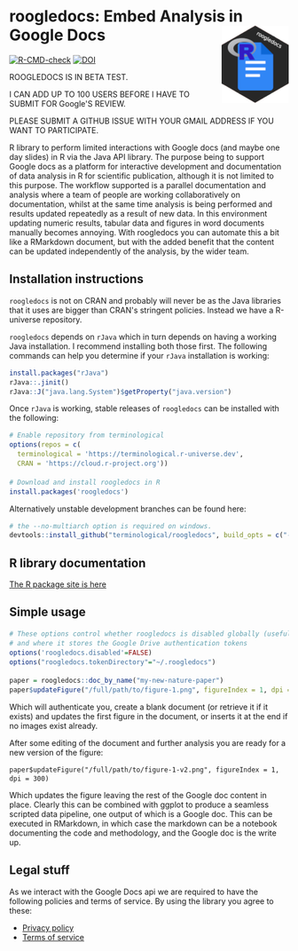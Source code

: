 # roogledocs: Embed Analysis in Google Docs <a href='https://terminological.github.io/roogledocs/index.html'><img src='man/figures/logo.png' align="right" height="139" /></a>

[![R-CMD-check](https://github.com/terminological/roogledocs/workflows/R-CMD-check/badge.svg)](https://github.com/terminological/roogledocs/actions)
[![DOI](https://zenodo.org/badge/475030092.svg)](https://zenodo.org/badge/latestdoi/475030092)


ROOGLEDOCS IS IN BETA TEST. 

I CAN ADD UP TO 100 USERS BEFORE I HAVE TO SUBMIT FOR Google'S REVIEW.

PLEASE SUBMIT A GITHUB ISSUE WITH YOUR GMAIL ADDRESS IF YOU WANT TO PARTICIPATE.

R library to perform limited interactions with Google docs (and maybe one day slides)
in R via the Java API library. The purpose being to support Google docs as a 
platform for interactive development and documentation of data analysis in R for scientific
publication, although it is not limited to this purpose. The workflow supported is a parallel documentation and analysis
where a team of people are working collaboratively on documentation, whilst at the same time analysis 
is being performed and results updated repeatedly as a result of new data. In this environment updating
numeric results, tabular data and figures in word documents manually becomes annoying. With roogledocs
you can automate this a bit like a RMarkdown document, but with the added benefit that the content 
can be updated independently of the analysis, by the wider team. 

## Installation instructions

`roogledocs` is not on CRAN and probably will never be as the Java libraries that
it uses are bigger than CRAN's stringent policies. Instead we have a R-universe
repository.

`roogledocs` depends on `rJava` which in turn depends on having a working Java
installation. I recommend installing both those first. The following commands 
can help you determine if your `rJava` installation is working:

```R
install.packages("rJava")
rJava::.jinit()
rJava::J("java.lang.System")$getProperty("java.version")
```

Once `rJava` is working, stable releases of `roogledocs` can be
installed with the following:

```R
# Enable repository from terminological
options(repos = c(
  terminological = 'https://terminological.r-universe.dev',
  CRAN = 'https://cloud.r-project.org'))

# Download and install roogledocs in R
install.packages('roogledocs')
```

Alternatively unstable development branches can be found here:

```R
# the --no-multiarch option is required on windows.
devtools::install_github("terminological/roogledocs", build_opts = c("--no-multiarch"))
```

## R library documentation

[The R package site is here](https://terminological.github.io/roogledocs/)

## Simple usage

```R
# These options control whether roogledocs is disabled globally (useful for testing)
# and where it stores the Google Drive authentication tokens
options('roogledocs.disabled'=FALSE)
options("roogledocs.tokenDirectory"="~/.roogledocs")

paper = roogledocs::doc_by_name("my-new-nature-paper")
paper$updateFigure("/full/path/to/figure-1.png", figureIndex = 1, dpi = 300)
```

Which will authenticate you, create a blank document (or retrieve it if it exists) and 
updates the first figure in the document, or inserts it at the end if no images exist
already.

After some editing of the document and further analysis you are ready for a new
version of the figure:

```{R}
paper$updateFigure("/full/path/to/figure-1-v2.png", figureIndex = 1, dpi = 300)
```

Which updates the figure leaving the rest of the Google doc content in place.
Clearly this can be combined with ggplot to produce a seamless scripted data
pipeline, one output of which is a Google doc. This can be executed in
RMarkdown, in which case the markdown can be a notebook documenting the code and
methodology, and the Google doc is the write up.

## Legal stuff

As we interact with the Google Docs api we are required to have the following 
policies and terms of service. By using the library you agree to these:

* [Privacy policy](privacy-policy.html)
* [Terms of service](terms-of-service.html)